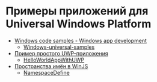 # Примеры приложений для Universal Windows Platform

  - [Windows code samples - Windows app development][win-code-sam]
      - [Windows-universal-samples][win-uni-sam]
  - [Пример простого UWP-приложения][0]
      - [HelloWorldAppWithUWP][1]
  - [Пространства имён в WinJS][2]
      - [NamespaceDefine][3]

   [win-uni-sam]: <https://github.com/Microsoft/Windows-universal-samples>
   [win-code-sam]: <https://developer.microsoft.com/en-us/windows/samples#foundational>
   [0]: <http://devtype.blogspot.com/2016/08/Primer-prostogo-UWP-prilozhenija.html>
   [1]: <HelloWorldAppWithUWP>
   [2]: <http://devtype.blogspot.com/2016/08/Prostranstva-imjon-v-WinJS.html>
   [3]: <NamespaceDefine>
